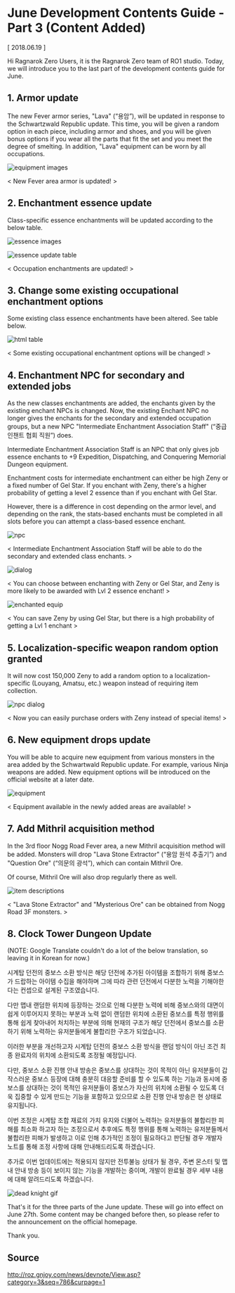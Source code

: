 # June Development Contents Guide - Part 3 (Content Added)

[ 2018.06.19 ]

Hi Ragnarok Zero Users, it is the Ragnarok Zero team of RO1 studio. Today, we will introduce you to the last part of the development contents guide for June.

## 1. Armor update
 
The new Fever armor series, "Lava" (“용암”), will be updated in response to the Schwartzwald Republic update. This time, you will be given a random option in each piece, including armor and shoes, and you will be given bonus options if you wear all the parts that fit the set and you meet the degree of smelting. In addition, "Lava" equipment can be worn by all occupations.

![equipment images](http://imgc.gnjoy.com/ufile/common/2018/06/19/021956_VKnWhhlu.png)

< New Fever area armor is updated! >

## 2. Enchantment essence update

Class-specific essence enchantments will be updated according to the below table.

![essence images](http://imgc.gnjoy.com/ufile/common/2018/06/19/022011_CiSLlRAQ.png)

![essence update table](http://imgc.gnjoy.com/ufile/common/2018/06/19/031844_zyMjd58O.png)

< Occupation enchantments are updated! >

## 3. Change some existing occupational enchantment options

Some existing class essence enchantments have been altered. See table below.

![html table](http://imgc.gnjoy.com/ufile/common/2018/06/19/022027_HXT48WkX.png)

< Some existing occupational enchantment options will be changed! >

## 4. Enchantment NPC for secondary and extended jobs

As the new classes enchantments are added, the enchants given by the existing enchant NPCs is changed. Now, the existing Enchant NPC no longer gives the enchants for the secondary and extended occupation groups, but a new NPC "Intermediate Enchantment Association Staff" (“중급 인챈트 협회 직원”) does.

Intermediate Enchantment Association Staff is an NPC that only gives job essence enchants to +9 Expedition, Dispatching, and Conquering Memorial Dungeon equipment.

Enchantment costs for intermediate enchantment can either be high Zeny or a fixed number of Gel Star. If you enchant with Zeny, there's a higher probability of getting a level 2 essence than if you enchant with Gel Star.

However, there is a difference in cost depending on the armor level, and depending on the rank, the stats-based enchants must be completed in all slots before you can attempt a class-based essence enchant.

![npc](http://imgc.gnjoy.com/ufile/common/2018/06/19/022042_3CcywsDw.png)

< Intermediate Enchantment Association Staff will be able to do the secondary and extended class enchants. >

![dialog](http://imgc.gnjoy.com/ufile/common/2018/06/19/022048_Ca9QdoPz.png)

< You can choose between enchanting with Zeny or Gel Star, and Zeny is more likely to be awarded with Lvl 2 essence enchant! >

![enchanted equip](http://imgc.gnjoy.com/ufile/common/2018/06/19/022210_BfoG61da.png)

< You can save Zeny by using Gel Star, but there is a high probability of getting a Lvl 1 enchant >

## 5. Localization-specific weapon random option granted

It will now cost 150,000 Zeny to add a random option to a localization-specific (Louyang, Amatsu, etc.) weapon instead of requiring item collection.

![npc dialog](http://imgc.gnjoy.com/ufile/common/2018/06/19/022252_FMgIurVU.png)

< Now you can easily purchase orders with Zeny instead of special items! >

## 6. New equipment drops update

You will be able to acquire new equipment from various monsters in the area added by the Schwartwald Republic update. For example, various Ninja weapons are added. New equipment options will be introduced on the official website at a later date.

![equipment](http://imgc.gnjoy.com/ufile/common/2018/06/19/022304_rKDx9y9k.png)
 
< Equipment available in the newly added areas are available! >

## 7. Add Mithril acquisition method

In the 3rd floor Nogg Road Fever area, a new Mithril acquisition method will be added. Monsters will drop "Lava Stone Extractor" (“용암 원석 추출기”) and "Question Ore" (“의문의 광석”), which can contain Mithril Ore.

Of course, Mithril Ore will also drop regularly there as well.

![item descriptions](http://imgc.gnjoy.com/ufile/common/2018/06/19/022315_2UeIlkBs.png)
 
< "Lava Stone Extractor" and "Mysterious Ore" can be obtained from Nogg Road 3F monsters. >

## 8. Clock Tower Dungeon Update

(NOTE: Google Translate couldn't do a lot of the below translation, so leaving it in Korean for now.)

시계탑 던전의 중보스 소환 방식은 해당 던전에 추가된 아이템을 조합하기 위해 중보스가 드랍하는 아이템 수집을 해야하며 그에 따라 관련 던전에서 다분한 노력을 기해야한다는 컨셉으로 설계된 구조였습니다.

다만 맵내 랜덤한 위치에 등장하는 것으로 인해 다분한 노력에 비해 중보스와의 대면이 쉽게 이루어지지 못하는 부분과 노력 없이 랜덤한 위치에 소환된 중보스를 특정 행위를 통해 쉽게 찾아내어 처치하는 부분에 의해 현재의 구조가 해당 던전에서 중보스를 소환하기 위해 노력하는 유저분들에게 불합리한 구조가 되었습니다.

이러한 부분을 개선하고자 시계탑 던전의 중보스 소환 방식을 랜덤 방식이 아닌 조건 최종 완료자의 위치에 소환되도록 조정될 예정입니다.

다만, 중보스 소환 진행 안내 방송은 중보스를 상대하는 것이 목적이 아닌 유저분들이 갑작스러운 중보스 등장에 대해 충분히 대응할 준비를 할 수 있도록 하는 기능과 동시에 중보스를 상대하는 것이 목적인 유저분들이 중보스가 자신의 위치에 소환될 수 있도록 더욱 집중할 수 있게 만드는 기능을 포함하고 있으므로 소환 진행 안내 방송은 현 상태로 유지됩니다.

이번 조정은 시계탑 조합 재료의 가치 유지와 더불어 노력하는 유저분들의 불합리한 피해를 최소화 하고자 하는 조정으로서 추후에도 특정 행위를 통해 노력하는 유저분들께서 불합리한 피해가 발생하고 이로 인해 추가적인 조정이 필요하다고 판단될 경우 개발자 노트를 통해 조정 사항에 대해 안내해드리도록 하겠습니다.

추가로 이번 업데이트에는 적용되지 않지만 전투불능 상태가 될 경우, 주변 몬스터 및 맵내 안내 방송 등이 보이지 않는 기능을 개발하는 중이며, 개발이 완료될 경우 세부 내용에 대해 알려드리도록 하겠습니다.

![dead knight gif](http://imgc.gnjoy.com/ufile/common/2018/06/26/101859_dcPO1Vfz.gif)

That's it for the three parts of the June update. These will go into effect on June 27th. Some content may be changed before then, so please refer to the announcement on the official homepage.

Thank you.

## Source

http://roz.gnjoy.com/news/devnote/View.asp?category=3&seq=786&curpage=1